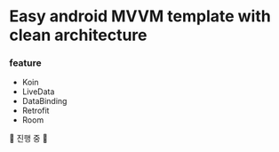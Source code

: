 # Easy android MVVM template with clean architecture

### feature
- Koin
- LiveData
- DataBinding
- Retrofit
- Room

🚧 진행 중 🚧
